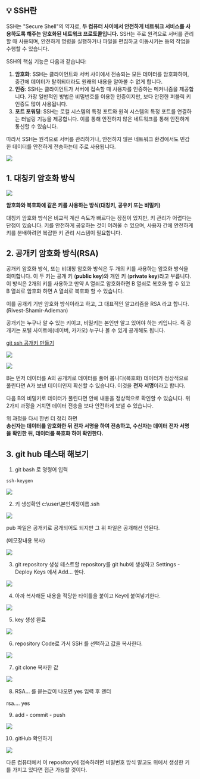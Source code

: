 ## 💡 SSH란

SSH는 "Secure Shell"의 약자로, **두 컴퓨터 사이에서 안전하게 네트워크 서비스를 사용하도록 해주는 암호화된 네트워크 프로토콜입니다.** SSH는 주로 원격으로 서버를 관리할 때 사용되며, 안전하게 명령을 실행하거나 파일을 편집하고 이동시키는 등의 작업을 수행할 수 있습니다.

SSH의 핵심 기능은 다음과 같습니다:

1. **암호화**: SSH는 클라이언트와 서버 사이에서 전송되는 모든 데이터를 암호화하여, 중간에 데이터가 탈취되더라도 원래의 내용을 알아볼 수 없게 합니다.
2. **인증**: SSH는 클라이언트가 서버에 접속할 때 사용자를 인증하는 메커니즘을 제공합니다. 가장 일반적인 방법은 비밀번호를 이용한 인증이지만, 보다 안전한 퍼블릭 키 인증도 많이 사용됩니다.
3. **포트 포워딩**: SSH는 로컬 시스템의 특정 포트와 원격 시스템의 특정 포트를 연결하는 터널링 기능을 제공합니다. 이를 통해 안전하지 않은 네트워크를 통해 안전하게 통신할 수 있습니다.

따라서 SSH는 원격으로 서버를 관리하거나, 안전하지 않은 네트워크 환경에서도 민감한 데이터를 안전하게 전송하는데 주로 사용됩니다.


![](https://i.imgur.com/ghAAdY7.png)


## 1. 대칭키 암호화 방식


![](https://i.imgur.com/n47BERs.png)

**암호화와 복호화에 같은 키를 사용하는 방식(대칭키, 공유키 또는 비밀키)**

대칭키 암호화 방식은 비교적 계산 속도가 빠르다는 장점이 있지만, 키 관리가 어렵다는 단점이 있습니다. 키를 안전하게 공유하는 것이 어려울 수 있으며, 사용자 간에 안전하게 키를 분배하려면 복잡한 키 관리 시스템이 필요합니다.

## 2. 공개키 암호화 방식(RSA)

공개키 암호화 방식, 또는 비대칭 암호화 방식은 두 개의 키를 사용하는 암호화 방식을 의미합니다. 이 두 키는 공개 키 (**public key**)와 개인 키 (**private key**)라고 부릅니다. 이 방식은 2개의 키를 사용하고 만약 A 열쇠로 암호화하면 B 열쇠로 복호화 할 수 있고 B 열쇠로 암호화 하면 A 열쇠로 복호화 할 수 있습니다.

이를 공개키 기반 암호화 방식이라고 하고, 그 대표적인 알고리즘을 RSA 라고 합니다. (Rivest-Shamir-Adleman)

공개키는 누구나 알 수 있는 키이고, 비밀키는 본인만 알고 있어야 하는 키입니다. 즉 공개키는 포털 사이트에(네이버, 카카오) 누구나 볼 수 있게 공개해도 됩니다.

[git ssh 공개키 만들기](https://git-scm.com/book/ko/v2/Git-%EC%84%9C%EB%B2%84-SSH-%EA%B3%B5%EA%B0%9C%ED%82%A4-%EB%A7%8C%EB%93%A4%EA%B8%B0)


![](https://i.imgur.com/a3KinhW.png)

![](https://i.imgur.com/zFrLZln.png)

B는 먼저 데이터를 A의 공개키로 데이터를 풀어 봅니다(복호화) 데이터가 정상적으로 풀린다면 A가 보낸 데이터인지 확신할 수 있습니다. 이것을 **전자 서명**이라고 합니다.

다음 B의 비밀키로 데이터가 풀린다면 안에 내용을 정상적으로 확인할 수 있습니다. 위 2가지 과정을 거치면 데이터 전송을 보다 안전하게 보낼 수 있습니다.

위 과정을 다시 한번 더 정리 하면  
**송신자는 데이터를 암호화한 뒤 전자 서명을 하여 전송하고, 수신자는 데이터 전자 서명을 확인한 뒤, 데이터를 복호화 하여 확인한다.**


## 3. git hub 테스태 해보기

1.  git bash 로 명령어 입력

```git
ssh-keygen
```


![](https://i.imgur.com/9mKEQN4.png)

2. 키 생성확인
c:\user\본인계정이름\.ssh

![](https://i.imgur.com/DSWmPDC.png)

pub 파일은 공개키로 공개되어도 되지만 그 위 파일은 공개해선 안된다.

(메모장내용 복사)

![](https://i.imgur.com/cl7Nna9.png)


3. git repository 생성
테스트할 repository를 git hub에 생성하고 Settings - Deploy Keys 에서 Add... 한다.


![](https://i.imgur.com/AbJDZLJ.png)

4. 아까 복사해둔 내용을 적당한 타이틀을 붙이고 Key에 붙여넣기한다.

![](https://i.imgur.com/iFUoY1B.png)

5. key 생성 완료

![](https://i.imgur.com/n1wBFY4.png)

6. repository Code로 가서 SSH 를 선택하고 값을 복사한다.

![](https://i.imgur.com/l1gwZsM.png)

7.  git clone 복사한 값

![](https://i.imgur.com/Rdb1otf.png)

8. RSA... 를 묻는값이 나오면 yes 입력 후 엔터

rsa.... yes

9. add - commit - push

![](https://i.imgur.com/t00T95O.png)

10. gitHub 확인하기

![](https://i.imgur.com/jOYDYrL.png)

다른 컴퓨터에서 이 repository에 접속하려면 비밀번호 방식 말고도 위에서 생성한 키를 가지고 있다면 접근 가능할 것이다.